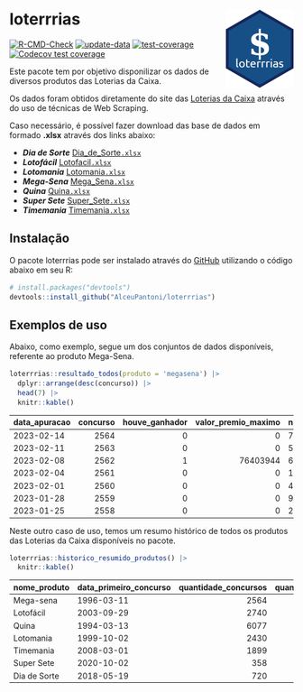 
<!-- README.md is generated from README.Rmd. Please edit that file -->

# loterrrias <img src="man/figures/logo.png" align="right" height="139" />

<!-- badges: start -->

[![R-CMD-Check](https://github.com/AlceuPantoni/loterrrias/actions/workflows/R-CMD-check.yaml/badge.svg?branch=main)](https://github.com/AlceuPantoni/loterrrias/actions/workflows/R-CMD-check.yaml)
[![update-data](https://github.com/AlceuPantoni/loterrrias/actions/workflows/update-data.yaml/badge.svg)](https://github.com/AlceuPantoni/loterrrias/actions/workflows/update-data.yaml)
[![test-coverage](https://github.com/AlceuPantoni/loterrrias/actions/workflows/test-coverage.yaml/badge.svg?branch=main)](https://github.com/AlceuPantoni/loterrrias/actions/workflows/test-coverage.yaml)
[![Codecov test
coverage](https://codecov.io/gh/AlceuPantoni/loterrrias/branch/main/graph/badge.svg)](https://codecov.io/gh/AlceuPantoni/loterrrias?branch=main)
<!-- badges: end -->

Este pacote tem por objetivo disponilizar os dados de diversos produtos
das Loterias da Caixa.

Os dados foram obtidos diretamente do site das [Loterias da
Caixa](https://loterias.caixa.gov.br/Paginas/default.aspx) através do
uso de técnicas de Web Scraping.

Caso necessário, é possível fazer download das base de dados em formado
**.xlsx** através dos links abaixo:

  - ***Dia de Sorte***
    [Dia\_de\_Sorte`.xlsx`](https://raw.githubusercontent.com/AlceuPantoni/loterrrias/main/data-raw/resultados_diadesorte.xlsx)
  - ***Lotofácil***
    [Lotofacil`.xlsx`](https://raw.githubusercontent.com/AlceuPantoni/loterrrias/main/data-raw/resultados_lotofacil.xlsx)
  - ***Lotomania***
    [Lotomania`.xlsx`](https://raw.githubusercontent.com/AlceuPantoni/loterrrias/main/data-raw/resultados_lotomania.xlsx)
  - ***Mega-Sena***
    [Mega\_Sena`.xlsx`](https://raw.githubusercontent.com/AlceuPantoni/loterrrias/main/data-raw/resultados_megasena.xlsx)
  - ***Quina***
    [Quina`.xlsx`](https://raw.githubusercontent.com/AlceuPantoni/loterrrias/main/data-raw/resultados_quina.xlsx)
  - ***Super Sete***
    [Super\_Sete`.xlsx`](https://raw.githubusercontent.com/AlceuPantoni/loterrrias/main/data-raw/resultados_supersete.xlsx)
  - ***Timemania***
    [Timemania`.xlsx`](https://raw.githubusercontent.com/AlceuPantoni/loterrrias/main/data-raw/resultados_timemania.xlsx)

## Instalação

O pacote loterrrias pode ser instalado através do
[GitHub](https://github.com/) utilizando o código abaixo em seu R:

``` r
# install.packages("devtools")
devtools::install_github("AlceuPantoni/loterrrias")
```

## Exemplos de uso

Abaixo, como exemplo, segue um dos conjuntos de dados disponíveis,
referente ao produto Mega-Sena.

``` r
loterrrias::resultado_todos(produto = 'megasena') |> 
  dplyr::arrange(desc(concurso)) |> 
  head(7) |> 
  knitr::kable()
```

| data\_apuracao | concurso | houve\_ganhador | valor\_premio\_maximo | numeros\_sorteados | num\_1 | num\_2 | num\_3 | num\_4 | num\_5 | num\_6 |
| :------------- | -------: | --------------: | --------------------: | :----------------- | -----: | -----: | -----: | -----: | -----: | -----: |
| 2023-02-14     |     2564 |               0 |                     0 | 7;8;14;19;32;45    |      7 |      8 |     14 |     19 |     32 |     45 |
| 2023-02-11     |     2563 |               0 |                     0 | 5;9;14;30;38;50    |      5 |      9 |     14 |     30 |     38 |     50 |
| 2023-02-08     |     2562 |               1 |              76403944 | 6;12;32;44;51;57   |      6 |     12 |     32 |     44 |     51 |     57 |
| 2023-02-04     |     2561 |               0 |                     0 | 19;22;37;44;51;56  |     19 |     22 |     37 |     44 |     51 |     56 |
| 2023-02-01     |     2560 |               0 |                     0 | 4;5;17;20;48;52    |      4 |      5 |     17 |     20 |     48 |     52 |
| 2023-01-28     |     2559 |               0 |                     0 | 9;12;20;30;32;35   |      9 |     12 |     20 |     30 |     32 |     35 |
| 2023-01-25     |     2558 |               0 |                     0 | 2;10;18;25;34;44   |      2 |     10 |     18 |     25 |     34 |     44 |

Neste outro caso de uso, temos um resumo histórico de todos os produtos
das Loterias da Caixa disponíveis no pacote.

``` r
loterrrias::historico_resumido_produtos() |> 
  knitr::kable()
```

| nome\_produto | data\_primeiro\_concurso | quantidade\_concursos | quantidade\_concursos\_com\_ganhador | percentual\_com\_ganhador | media\_premiacao | maior\_premio | menor\_premio | total\_dezenas\_sorteadas | numero\_mais\_sorteado | numero\_menos\_sorteado |
| :------------ | :----------------------- | --------------------: | -----------------------------------: | ------------------------: | ---------------: | ------------: | ------------: | ------------------------: | ---------------------: | ----------------------: |
| Mega-sena     | 1996-03-11               |                  2564 |                                  581 |                      0.23 |       23379368.9 |     289420865 |     348732.75 |                     15384 |                     53 |                      26 |
| Lotofácil     | 2003-09-29               |                  2740 |                                 2464 |                      0.90 |         896472.9 |       8252873 |      10712.22 |                     41100 |                     20 |                      16 |
| Quina         | 1994-03-13               |                  6077 |                                 2493 |                      0.41 |        3259378.4 |     579215957 |      14230.37 |                     30385 |                      4 |                      47 |
| Lotomania     | 1999-10-02               |                  2430 |                                  654 |                      0.27 |        2270033.7 |      37261930 |     109348.66 |                     48600 |                     47 |                      96 |
| Timemania     | 2008-03-01               |                  1899 |                                   69 |                      0.04 |       27261125.1 |     818652938 |     164711.44 |                     13293 |                     20 |                      53 |
| Super Sete    | 2020-10-02               |                   358 |                                   19 |                      0.05 |        2781923.9 |       8601548 |     124747.77 |                      2506 |                      9 |                       4 |
| Dia de Sorte  | 2018-05-19               |                   720 |                                  246 |                      0.34 |         799314.9 |       3770060 |      59101.35 |                      5040 |                     10 |                       1 |
